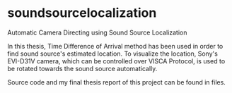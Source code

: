 # soundsourcelocalization
Automatic Camera Directing using Sound Source Localization

In this thesis, Time Difference of Arrival method has been used in order to find sound source's estimated location. To visualize the location, Sony's EVI-D31V camera, which can be controlled over VISCA Protocol, is used to be rotated towards the sound source automatically.

Source code and my final thesis report of this project can be found in files.
